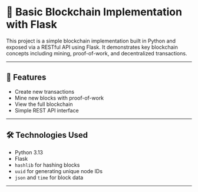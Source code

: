 # 🧱 Basic Blockchain Implementation with Flask

This project is a simple blockchain implementation built in Python and exposed via a RESTful API using Flask. It demonstrates key blockchain concepts including mining, proof-of-work, and decentralized transactions.

---

## 🚀 Features

- Create new transactions
- Mine new blocks with proof-of-work
- View the full blockchain
- Simple REST API interface

---

## 🛠️ Technologies Used

- Python 3.13
- Flask
- `hashlib` for hashing blocks
- `uuid` for generating unique node IDs
- `json` and `time` for block data

---
